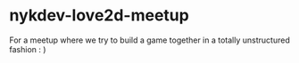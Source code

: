 # nykdev-love2d-meetup
For a meetup where we try to build a game together in a totally unstructured fashion : )
